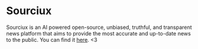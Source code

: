 # Sourciux
Sourciux is an AI powered open-source, unbiased, truthful, and transparent news platform that aims to provide the 
most accurate and up-to-date news to the public. You can find it [here](https://sourciux.olavorw.app). <3